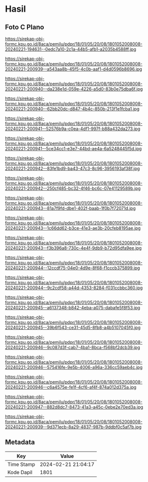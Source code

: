 # Hasil

## Foto C Plano

https://sirekap-obj-formc.kpu.go.id/8aca/pemilu/pdpr/18/01/05/20/08/1801052008008-20240221-194631--0edc7a10-2c1a-44b5-afb1-a2035b4588ff.jpg

https://sirekap-obj-formc.kpu.go.id/8aca/pemilu/pdpr/18/01/05/20/08/1801052008008-20240221-200939--a543aa8b-45f5-4c0b-aaf1-d4d0596b8696.jpg

https://sirekap-obj-formc.kpu.go.id/8aca/pemilu/pdpr/18/01/05/20/08/1801052008008-20240221-200940--da238e1d-059e-4226-a5d0-83b0e75dba6f.jpg

https://sirekap-obj-formc.kpu.go.id/8aca/pemilu/pdpr/18/01/05/20/08/1801052008008-20240221-200940--62bb20dc-d847-4b4c-850b-213f1e1fcba1.jpg

https://sirekap-obj-formc.kpu.go.id/8aca/pemilu/pdpr/18/01/05/20/08/1801052008008-20240221-200941--52576b9a-c0ea-4df1-997f-b88a432da273.jpg

https://sirekap-obj-formc.kpu.go.id/8aca/pemilu/pdpr/18/01/05/20/08/1801052008008-20240221-200941--5ce34cc1-e3e7-44bd-ae4a-6a5248445f5d.jpg

https://sirekap-obj-formc.kpu.go.id/8aca/pemilu/pdpr/18/01/05/20/08/1801052008008-20240221-200942--83fe1bd9-ba43-47c3-8c96-3956193af38f.jpg

https://sirekap-obj-formc.kpu.go.id/8aca/pemilu/pdpr/18/01/05/20/08/1801052008008-20240221-200942--250cf485-bc32-4f46-bc6c-07e41129589b.jpg

https://sirekap-obj-formc.kpu.go.id/8aca/pemilu/pdpr/18/01/05/20/08/1801052008008-20240221-200943--81a7f9fd-dbe1-402f-baab-1f0b7f72071d.jpg

https://sirekap-obj-formc.kpu.go.id/8aca/pemilu/pdpr/18/01/05/20/08/1801052008008-20240221-200943--1c66dd62-b3ce-41e3-ae3b-20cfeb8195ae.jpg

https://sirekap-obj-formc.kpu.go.id/8aca/pemilu/pdpr/18/01/05/20/08/1801052008008-20240221-200943--f3b396a8-730c-4e4f-9db9-b72d95dfa9ee.jpg

https://sirekap-obj-formc.kpu.go.id/8aca/pemilu/pdpr/18/01/05/20/08/1801052008008-20240221-200944--12ccdf75-04e0-4d9e-8f68-f1cccb375899.jpg

https://sirekap-obj-formc.kpu.go.id/8aca/pemilu/pdpr/18/01/05/20/08/1801052008008-20240221-200944--9c2cdf58-a44d-4353-8284-f031ccbbc360.jpg

https://sirekap-obj-formc.kpu.go.id/8aca/pemilu/pdpr/18/01/05/20/08/1801052008008-20240221-200945--a6137348-b842-4eba-a075-dabafe5f8f53.jpg

https://sirekap-obj-formc.kpu.go.id/8aca/pemilu/pdpr/18/01/05/20/08/1801052008008-20240221-200945--39b6f543-ce31-45d5-8fb8-a4b5107045f0.jpg

https://sirekap-obj-formc.kpu.go.id/8aca/pemilu/pdpr/18/01/05/20/08/1801052008008-20240221-200946--9c087d3f-cab7-4ba1-8bca-f568bf2dcb39.jpg

https://sirekap-obj-formc.kpu.go.id/8aca/pemilu/pdpr/18/01/05/20/08/1801052008008-20240221-200946--575416fe-9e5b-4006-a96a-336cc59aeb4c.jpg

https://sirekap-obj-formc.kpu.go.id/8aca/pemilu/pdpr/18/01/05/20/08/1801052008008-20240221-200946--c6a4575e-fe1f-4cf6-af4f-874a012d375a.jpg

https://sirekap-obj-formc.kpu.go.id/8aca/pemilu/pdpr/18/01/05/20/08/1801052008008-20240221-200947--882d8dc7-8473-41a3-a45c-0ebe2e70ed3a.jpg

https://sirekap-obj-formc.kpu.go.id/8aca/pemilu/pdpr/18/01/05/20/08/1801052008008-20240221-200939--9d371ecb-8a29-4837-987b-9ddbf0c5af7b.jpg


## Metadata

| Key        | Value               |
| ---------- | ------------------- |
| Time Stamp | 2024-02-21 21:04:17 |
| Kode Dapil | 1801                |



